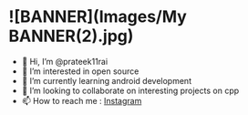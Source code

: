 # ![BANNER](Images/My BANNER(2).jpg)
- 👋 Hi, I’m @prateek11rai
- 👀 I’m interested in open source
- 🌱 I’m currently learning android development
- 💞️ I’m looking to collaborate on interesting projects on cpp
- 📫 How to reach me : [Instagram](https://www.instagram.com/prateek11rai/)

<!---
prateek11rai/prateek11rai is a ✨ special ✨ repository because its `README.md` (this file) appears on your GitHub profile.
You can click the Preview link to take a look at your changes.
--->
